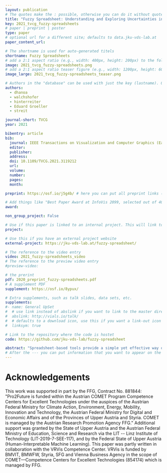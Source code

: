 ```yaml
---
layout: publication
# The quotes make the : possible, otherwise you can do it without quotes
title: "Fuzzy Spreadsheet: Understanding and Exploring Uncertainties in Tabular Calculations"
key: 2021_tvcg_fuzzy-spreadsheets
# paper | preprint | poster
type: paper
# optional url for a different site; defaults to data.jku-vds-lab.at
paper_content_url:

# The shortname is used for auto-generated titels
shortname: Fuzzy Spreadsheets
# add a 2:1 aspect ratio (e.g., width: 400px, height: 200px) to the folder /assets/images/papers/
image: 2021_tvcg_fuzzy-spreadsheets.png
# add a 2:1 aspect ratio teaser figure (e.g., width: 1200px, height: 600px) to the folder /assets/images/papers/
image_large: 2021_tvcg_fuzzy-spreadsheets_teaser.png

# Authors in the "database" can be used with just the key (lastname). Others can be written properly.
authors:
  - dhanoa
  - walchshofer
  - hinterreiter
  - Eduard Groeller
  - streit

journal-short: TVCG
year: 2021

bibentry: article
bib:
  journal: IEEE Transactions on Visualization and Computer Graphics (Early Access)
  editor:
  publisher:
  address:
  doi: 10.1109/TVCG.2021.3119212
  url:
  volume:
  number:
  pages:
  month:

preprint: https://osf.io/j5g4b/ # here you can put all preprint links (arxiv.org, osf.io,...)

# Add things like "Best Paper Award at InfoVis 2099, selected out of 4000 submissions"
award:

non_group_project: False

# Use if this paper is linked to an internal project. This will link to the project site
project:

# Use this if you have an external project website
external-project: https://jku-vds-lab.at/fuzzy-spreadsheet/

# The reference to the video entry
video: 2021_fuzzy-spreadsheets_video
# The reference to the preview video entry
#preview-video:

# the prerint
pdf: 2020_preprint_fuzzy-spreadsheets.pdf
# A supplement PDF
supplement: https://osf.io/8ypux/

# Extra supplements, such as talk slides, data sets, etc.
supplements:
#- name: General UpSet
#  # use link instead of abslink if you want to link to the master directory
#  abslink: http://vials.io/talk/
#  # defaults to a download icon, use this if you want a link-out icon
#  linksym: true

# Link to the repository where the code is hostet
code: https://github.com/jku-vds-lab/fuzzy-spreadsheet

abstract: "Spreadsheet-based tools provide a simple yet effective way of calculating values, which makes them the number-one choice for building and formalizing simple models for budget planning and many other applications. A cell in a spreadsheet holds one specific value and gives a discrete, overprecise view of the underlying model. Therefore, spreadsheets are of limited use when investigating the immanent uncertainties of such models and answering what-if questions. Existing extensions typically require a complex modelling process that cannot be smoothly embedded in a tabular layout. In Fuzzy Spreadsheet, a cell can hold and display a distribution of values. This integrated uncertainty handling immediately conveys sensitivity and robustness information. The fuzzification of the cells enables calculations not only with precise values but with distributions, and probabilities. We conservatively added and carefully crafted visuals to maintain the look and feel of traditional spreadsheet while facilitating what-if analyses. Given a user-specified reference cell, Fuzzy Spreadsheet automatically extracts and visualizes contextually relevant information, such as impact, uncertainty, and degree of neighborhood, for the selected and related cells. To evaluate its usability and the perceived mental effort required, we conducted a user study. The results show that our approach outperforms traditional spreadsheets in terms of answer correctness, response time, and perceived mental effort for almost all tasks tested."
# After the --- you can put information that you want to appear on the website using markdown formatting or HTML. A good example are acknowledgements, extra references, an erratum, etc.
---
```


# Acknowledgements

This work was supported in part by the FFG, Contract No. 881844: "Pro2Future is funded within the Austrian COMET Program Competence Centers for Excellent Technologies under the auspices of the Austrian Federal Ministry for Climate Action, Environment, Energy, Mobility, Innovation and Technology, the Austrian Federal Ministry for Digital and Economic Affairs and of the Provinces of Upper Austria and Styria. COMET is managed by the Austrian Research Promotion Agency FFG."
Additional support was granted by the State of Upper Austria and the Austrian Federal Ministry of Education, Science and Research via the LIT -- Linz Institute of Technology (LIT-2019-7-SEE-117), and by the Federal State of Upper Austria (Human-Interpretable Machine Learning).
This paper was partly written in collaboration with the VRVis Competence Center. VRVis is funded by BMVIT, BMWFW, Styria, SFG and Vienna Business Agency in the scope of COMET—Competence Centers for Excellent Technologies (854174) which is managed by FFG.
